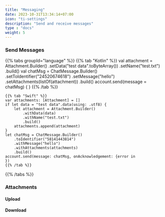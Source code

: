 ```yaml
---
title: "Messaging"
date: 2023-10-31T13:34:14+07:00
icon: "ti-settings"
description: "Send and receive messages"
type : "docs"
weight: 5
---
```


### Send Messages
{{% tabs groupId="language" %}}
    {{% tab "Kotlin" %}}
    val attachment = Attachment.Builder()
        .setData("test data".toByteArray())
        .setName("test.txt")
        .build()
    val chatMsg = ChatMessage.Builder()
        .setToIdentifier("24520674618")
        .setMessage("hello")
        .setAttachments(listOf(attachment))
        .build()
    account.send(message = chatMsg) {
    }
    {{% /tab %}}

    {{% tab "Swift" %}}
    var attachments: [Attachment] = []
    if let data = "test data".data(using: .utf8) {
        let attachment = Attachment.Builder()
            .withData(data)
            .withName("test.txt")
            .build()
        attachments.append(attachment)
    }            
    let chatMsg = ChatMessage.Builder()
        .toIdentifier("58141443814")
        .withMessage("hello")
        .withAttachments(attachments)
        .build()                
    account.send(message: chatMsg, onAcknowledgement: {error in        
    })
    {{% /tab %}}    
{{% /tabs %}}

### Attachments

#### Upload

#### Download
